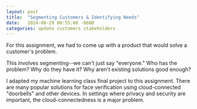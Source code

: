 ```yaml
---
layout: post
title:  "Segmenting Customers & Identifying Needs"
date:   2024-08-29 00:55:08 -0600
categories: update customers stakeholders
---
```


For this assignment, we had to come up with a product that would solve a customer's problem. 

This involves segmenting--we can't just say "everyone." Who has the problem? Why do they have it? Why aren't existing solutions good enough?

I adapted my machine learning class final project to this assignment. There are many popular solutions for face verification using cloud-connected "doorbells" and other devices. In settings where privacy and security are important, the cloud-connectedness is a major problem.



